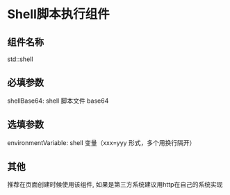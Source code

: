 <!--
 Copyright (c) 2019, Xiaomi, Inc.  All rights reserved.
 This source code is licensed under the Apache License Version 2.0, which
 can be found in the LICENSE file in the root directory of this source tree.
-->

# Shell脚本执行组件

## 组件名称

std::shell

## 必填参数

shellBase64: shell 脚本文件 base64

## 选填参数

environmentVariable: shell 变量（xxx=yyy 形式，多个用换行隔开）

## 其他

推荐在页面创建时候使用该组件, 如果是第三方系统建议用http在自己的系统实现
